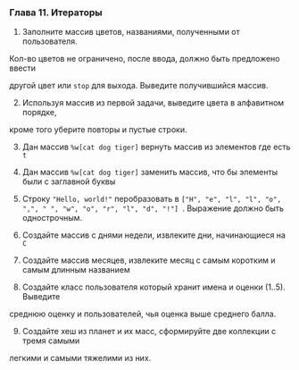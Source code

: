 ### Глава 11. Итераторы

1. Заполните массив цветов, названиями, полученными от пользователя.

Кол-во цветов не ограничено, после ввода, должно быть предложено ввести

другой цвет или ```stop``` для выхода. Выведите получившийся массив.

2. Используя массив из первой задачи, выведите цвета в алфавитном порядке,

кроме того уберите повторы и пустые строки.

3. Дан массив  ```%w[cat dog tiger]``` вернуть массив из элементов где есть ```t```

4. Дан массив  ```%w[cat dog tiger]``` заменить массив, что бы элементы были с заглавной буквы

5. Строку ```"Hello, world!"``` перобразовать в ```["H", "e", "l", "l", "o", ",", " ", "w", "o", "r", "l", "d", "!"] ```. Выражение должно быть однострочным.

6. Создайте массив с днями недели, извлеките дни, начинающиеся на ```С```

7. Создайте массив месяцев, извлеките месяц с самым коротким и самым длинным названием

8. Создайте класс пользователя который хранит имена и оценки (1..5). Выведите

среднюю оценку и пользователей, чья оценка выше среднего балла.

9. Создайте хеш из планет и их масс, сформируйте две коллекции с тремя самыми

легкими и самыми тяжелими из них.
